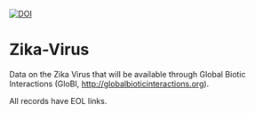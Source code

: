 [![DOI](https://zenodo.org/badge/51700835.svg)](https://zenodo.org/badge/latestdoi/51700835)

# Zika-Virus
Data on the Zika Virus that will be available through Global Biotic Interactions (GloBI, http://globalbioticinteractions.org).

All records have EOL links.
